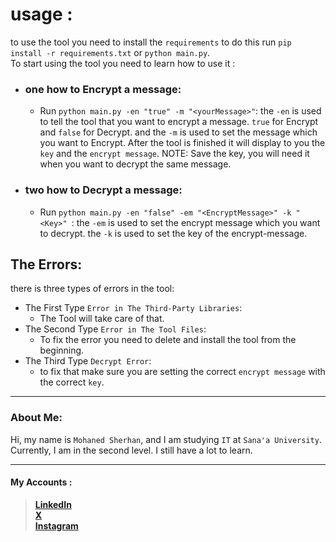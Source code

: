 # usage :
to use the tool you need to install the `requirements`
to do this run `pip install -r requirements.txt` or `python main.py`.   
To start using the tool you need to learn how to use it :   
- ### one how to Encrypt a message: 
    - Run `python main.py -en "true" -m "<yourMessage>"`: the `-en` is used to tell the tool that you want to encrypt a message. `true` for Encrypt and `false` for Decrypt. and the `-m` is used to set the message which you want to Encrypt. After the tool is finished it will display to you the `key` and the `encrypt message`. NOTE: Save the key, you will need it when you want to decrypt the same message.
- ### two how to Decrypt a message:
    - Run `python main.py -en "false" -em "<EncryptMessage>" -k "<Key>" `: the `-em` is used to set the encrypt message which you want to decrypt. the `-k` is used to set the key of the encrypt-message.

## The Errors:
there is three types of errors in the tool: 
- The First Type `Error in The Third-Party Libraries`: 
    - The Tool will take care of that.
- The Second Type `Error in The Tool Files`:
    - To fix the error you need to delete and install the tool from the beginning.
- The Third Type `Decrypt Error`:
    - to fix that make sure you are setting the correct `encrypt message` with the correct `key`.
---
### About Me:
Hi, my name is `Mohaned Sherhan`, and I am studying `IT` at `Sana'a University`. Currently, I am in the second level. I still have a lot to learn.

---

#### My Accounts :
> [**LinkedIn**](https://www.linkedin.com/in/mohaned2023)   
> [**X**](https://x.com/MrX2023M)   
> [**Instagram**](https://www.instagram.com/mr.lxzl)
